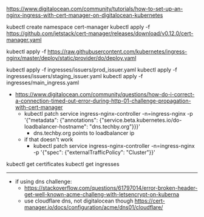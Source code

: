 https://www.digitalocean.com/community/tutorials/how-to-set-up-an-nginx-ingress-with-cert-manager-on-digitalocean-kubernetes

kubectl create namespace cert-manager
kubectl apply -f https://github.com/jetstack/cert-manager/releases/download/v0.12.0/cert-manager.yaml

kubectl apply -f https://raw.githubusercontent.com/kubernetes/ingress-nginx/master/deploy/static/provider/do/deploy.yaml

kubectl apply -f ingresses/issuers/prod_issuer.yaml
kubectl apply -f ingresses/issuers/staging_issuer.yaml
kubectl apply -f ingresses/main_ingress.yaml

- https://www.digitalocean.com/community/questions/how-do-i-correct-a-connection-timed-out-error-during-http-01-challenge-propagation-with-cert-manager
  - kubectl patch service ingress-nginx-controller -n=ingress-nginx -p '{"metadata": {"annotations": {"service.beta.kubernetes.io/do-loadbalancer-hostname": "dns.techby.org"}}}'
    - dns.techby.org points to loadbalancer ip
  - if that doesn't work
    - kubectl patch service ingress-nginx-controller -n=ingress-nginx -p '{"spec": {"externalTrafficPolicy": "Cluster"}}'

kubectl get certificates
kubectl get ingresses

---

- if using dns challenge:
  - https://stackoverflow.com/questions/61797014/error-broken-header-get-well-known-acme-challeng-with-letsencrypt-on-kuberna
  - use cloudflare dns, not digitalocean though https://cert-manager.io/docs/configuration/acme/dns01/cloudflare/
